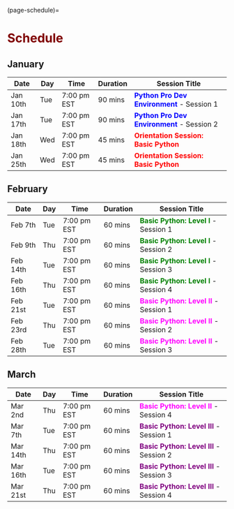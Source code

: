 (page-schedule)=
# <font color="maroon">Schedule</font>

## January 


| Date     | Day   |     Time   | Duration | Session Title                                           |
|----------|-------|------------|----------|---------------------------------------------------------|
| Jan 10th | Tue   |7:00 pm EST | 90 mins  |<font color="blue">**Python Pro Dev Environment**</font> - Session 1 |
| Jan 17th | Tue   |7:00 pm EST | 90 mins  |<font color="blue">**Python Pro Dev Environment**</font> - Session 2 |
| Jan 18th | Wed   |7:00 pm EST | 45 mins  |<font color="red">**Orientation Session: Basic Python**</font>                      |
| Jan 25th | Wed   |7:00 pm EST | 45 mins  |<font color="red">**Orientation Session: Basic Python**</font>                       |


## February

| Date     | Day   |     Time   | Duration | Session Title                                           |
|----------|-------|------------|----------|---------------------------------------------------------|
| Feb 7th  | Tue   |7:00 pm EST | 60 mins  |<font color="green">**Basic Python: Level I**</font> - Session 1                      |
| Feb 9th  | Thu   |7:00 pm EST | 60 mins  |<font color="green">**Basic Python: Level I**</font> - Session 2                      |
| Feb 14th | Tue   |7:00 pm EST | 60 mins  |<font color="green">**Basic Python: Level I**</font> - Session 3                      |
| Feb 16th | Thu   |7:00 pm EST | 60 mins  |<font color="green">**Basic Python: Level I** </font>  - Session 4                      |
| Feb 21st | Tue   |7:00 pm EST | 60 mins  |<font color ="magenta">**Basic Python: Level II**</font> - Session 1                      |
| Feb 23rd | Thu   |7:00 pm EST | 60 mins  |<font color ="magenta">**Basic Python: Level II**</font> - Session 2                      |
| Feb 28th | Tue   |7:00 pm EST | 60 mins  |<font color ="magenta">**Basic Python: Level II**</font> - Session 3                      |


## March


| Date     | Day   |     Time   | Duration | Session Title                                           |
|----------|-------|------------|----------|---------------------------------------------------------|
| Mar 2nd  | Thu   |7:00 pm EST | 60 mins  |<font color="magenta">**Basic Python: Level II**</font>  - Session 4                     |
| Mar 7th  | Tue   |7:00 pm EST | 60 mins  |<font color="purple">**Basic Python: Level III**</font> - Session 1                     |
| Mar 14th | Thu   |7:00 pm EST | 60 mins  |<font color="purple">**Basic Python: Level III**</font> - Session 2                     |
| Mar 16th | Tue   |7:00 pm EST | 60 mins  |<font color="purple">**Basic Python: Level III**</font> - Session 3                     |
| Mar 21st | Thu   |7:00 pm EST | 60 mins  |<font color="purple">**Basic Python: Level III**</font> - Session 4                     |

